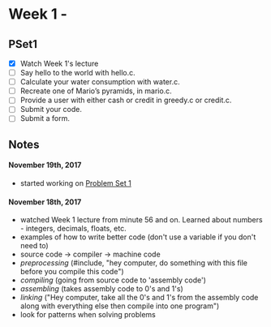 # Week 1 - 

## PSet1
- [X] Watch Week 1's lecture
- [ ] Say hello to the world with hello.c.
- [ ] Calculate your water consumption with water.c.
- [ ] Recreate one of Mario’s pyramids, in mario.c.
- [ ] Provide a user with either cash or credit in greedy.c or credit.c.
- [ ] Submit your code.
- [ ] Submit a form.

## Notes

#### November 19th, 2017 
- started working on [Problem Set 1](https://docs.cs50.net/2017/x/psets/1/pset1.html)

#### November 18th, 2017
- watched Week 1 lecture from minute 56 and on. Learned about numbers - integers, decimals, floats, etc. 
- examples of how to write better code (don't use a variable if you don't need to)
- source code -> compiler -> machine code
- *preprocessing* (#include, "hey computer, do something with this file before you compile this code")
- *compiling* (going from source code to 'assembly code')
- *assembling* (takes assembly code to 0's and 1's)
- *linking* ("Hey computer, take all the 0's and 1's from the assembly code along with everything else then compile into one program")
- look for patterns when solving problems
